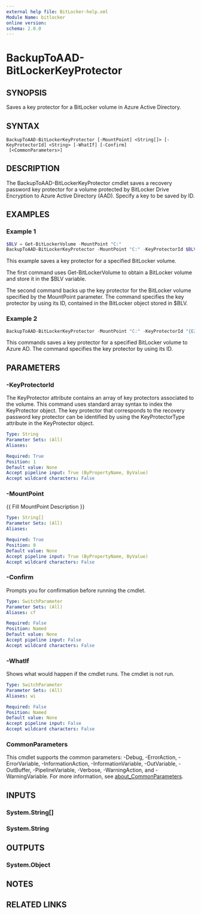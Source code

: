 ```yaml
---
external help file: BitLocker-help.xml
Module Name: bitlocker
online version:
schema: 2.0.0
---
```


# BackupToAAD-BitLockerKeyProtector

## SYNOPSIS
Saves a key protector for a BitLocker volume in Azure Active Directory.

## SYNTAX

```
BackupToAAD-BitLockerKeyProtector [-MountPoint] <String[]> [-KeyProtectorId] <String> [-WhatIf] [-Confirm]
 [<CommonParameters>]
```

## DESCRIPTION
The BackupToAAD-BitLockerKeyProtector cmdlet saves a recovery password key protector for a volume protected by BitLocker Drive Encryption to Azure Active Directory (AAD). Specify a key to be saved by ID.

## EXAMPLES

### Example 1
```powershell
$BLV = Get-BitLockerVolume -MountPoint "C:"
BackupToAAD-BitLockerKeyProtector -MountPoint "C:" -KeyProtectorId $BLV.KeyProtector[1].KeyProtectorId

```

This example saves a key protector for a specified BitLocker volume.

The first command uses Get-BitLockerVolume to obtain a BitLocker volume and store it in the $BLV variable.

The second command backs up the key protector for the BitLocker volume specified by the MountPoint parameter. The command specifies the key protector by using its ID, contained in the BitLocker object stored in $BLV. 

### Example 2
```powershell
BackupToAAD-BitLockerKeyProtector -MountPoint "C:" -KeyProtectorId "{E2611001E-6AD0-4A08-BAAA-C9c031DB2AA6}"
```
This commands saves a key protector for a specified BitLocker volume to Azure AD. The command specifies the key protector by using its ID.

## PARAMETERS

### -KeyProtectorId
The KeyProtector attribute contains an array of key protectors associated to the volume. This command uses standard array syntax to index the KeyProtector object. The key protector that corresponds to the recovery password key protector can be identified by using the KeyProtectorType attribute in the KeyProtector object.


```yaml
Type: String
Parameter Sets: (All)
Aliases:

Required: True
Position: 1
Default value: None
Accept pipeline input: True (ByPropertyName, ByValue)
Accept wildcard characters: False
```

### -MountPoint
{{ Fill MountPoint Description }}

```yaml
Type: String[]
Parameter Sets: (All)
Aliases:

Required: True
Position: 0
Default value: None
Accept pipeline input: True (ByPropertyName, ByValue)
Accept wildcard characters: False
```

### -Confirm
Prompts you for confirmation before running the cmdlet.

```yaml
Type: SwitchParameter
Parameter Sets: (All)
Aliases: cf

Required: False
Position: Named
Default value: None
Accept pipeline input: False
Accept wildcard characters: False
```

### -WhatIf
Shows what would happen if the cmdlet runs.
The cmdlet is not run.

```yaml
Type: SwitchParameter
Parameter Sets: (All)
Aliases: wi

Required: False
Position: Named
Default value: None
Accept pipeline input: False
Accept wildcard characters: False
```

### CommonParameters
This cmdlet supports the common parameters: -Debug, -ErrorAction, -ErrorVariable, -InformationAction, -InformationVariable, -OutVariable, -OutBuffer, -PipelineVariable, -Verbose, -WarningAction, and -WarningVariable. For more information, see [about_CommonParameters](http://go.microsoft.com/fwlink/?LinkID=113216).

## INPUTS

### System.String[]

### System.String

## OUTPUTS

### System.Object
## NOTES

## RELATED LINKS
